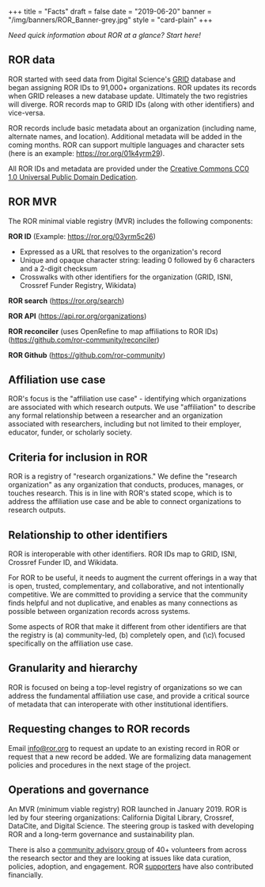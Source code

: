 +++
title = "Facts"
draft = false
date = "2019-06-20"
banner = "/img/banners/ROR_Banner-grey.jpg"
style = "card-plain"
+++

*Need quick information about ROR at a glance? Start here!*

## ROR data

ROR started with seed data from Digital Science's [GRID](https://grid.ac) database and began assigning ROR IDs to 91,000+ organizations. ROR updates its records when GRID releases a new database update. Ultimately the two registries will diverge. ROR records map to GRID IDs (along with other identifiers) and vice-versa.

ROR records include basic metadata about an organization (including name, alternate names, and location). Additional metadata will be added in the coming months. ROR can support multiple languages and character sets (here is an example: <https://ror.org/01k4yrm29>).

All ROR IDs and metadata are provided under the [Creative Commons CC0 1.0 Universal Public Domain Dedication](https://creativecommons.org/publicdomain/zero/1.0//). 

## ROR MVR

The ROR minimal viable registry (MVR) includes the following components:

**ROR ID** (Example: <https://ror.org/03yrm5c26>)
- Expressed as a URL that resolves to the organization's record
- Unique and opaque character string: leading 0 followed by 6 characters and a 2-digit checksum
- Crosswalks with other identifiers for the organization (GRID, ISNI, Crossref Funder Registry, Wikidata)

**ROR search** (<https://ror.org/search>)

**ROR API** (<https://api.ror.org/organizations>) 

**ROR reconciler** (uses OpenRefine to map affiliations to ROR IDs) (<https://github.com/ror-community/reconciler>) 

**ROR Github** (<https://github.com/ror-community>)  

## Affiliation use case

ROR's focus is the "affiliation use case" - identifying which organizations are associated with which research outputs. We use "affiliation" to describe any formal relationship between a researcher and an organization associated with researchers, including but not limited to their employer, educator, funder, or scholarly society.

## Criteria for inclusion in ROR

ROR is a registry of "research organizations." We define the "research organization" as any organization that conducts, produces, manages, or touches research. This is in line with ROR's stated scope, which is to address the affiliation use case and be able to connect organizations to research outputs. 

## Relationship to other identifiers

ROR is interoperable with other identifiers. ROR IDs map to GRID, ISNI, Crossref Funder ID, and Wikidata.

For ROR to be useful, it needs to augment the current offerings in a way that is open, trusted, complementary, and collaborative, and not intentionally competitive. We are committed to providing a service that the community finds helpful and not duplicative, and enables as many connections as possible between organization records across systems.

Some aspects of ROR that make it different from other identifiers are that the registry is (a) community-led, (b) completely open, and \(\c\)\ focused specifically on the affiliation use case.

## Granularity and hierarchy

ROR is focused on being a top-level registry of organizations so we can address the fundamental affiliation use case, and provide a critical source of metadata that can interoperate with other institutional identifiers.

## Requesting changes to ROR records

Email [info@ror.org](mailto:info@ror.org) to request an update to an existing record in ROR or request that a new record be added. We are formalizing data management policies and procedures in the next stage of the project.

## Operations and governance

An MVR (minimum viable registry) ROR launched in January 2019. ROR is led by four steering organizations: California Digital Library, Crossref, DataCite, and Digital Science. The steering group is tasked with developing ROR and a long-term governance and sustainability plan.

There is also a [community advisory group](/supporters) of 40+ volunteers from across the research sector and they are looking at issues like data curation, policies, adoption, and engagement. ROR [supporters](/supporters) have also contributed financially.

